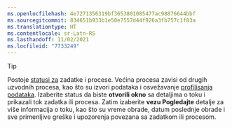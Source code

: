 ```yaml
---
ms.openlocfilehash: 4e7271356319bf3653801085477ac98876644bbf
ms.sourcegitcommit: 834651b933b1e50e7557d44f926a3fb757c1f83a
ms.translationtype: HT
ms.contentlocale: sr-Latn-RS
ms.lasthandoff: 11/02/2021
ms.locfileid: "7733249"
---
```

> [!TIP] 
> Postoje [statusi za](../audience-insights/system.md#status-definitions) zadatke i procese. Većina procesa zavisi od drugih uzvodnih procesa, kao što su izvori podataka i osvežavanje [profilisanja podataka](../audience-insights/system.md#refresh-processes). Izaberite status da biste **otvorili okno** sa detaljima o toku i prikazali tok zadatka ili procesa. Zatim izaberite **vezu Pogledajte** detalje za više informacija o toku, kao što su vreme obrade, datum poslednje obrade i sve primenljive greške i upozorenja povezana sa zadatkom ili procesom.
